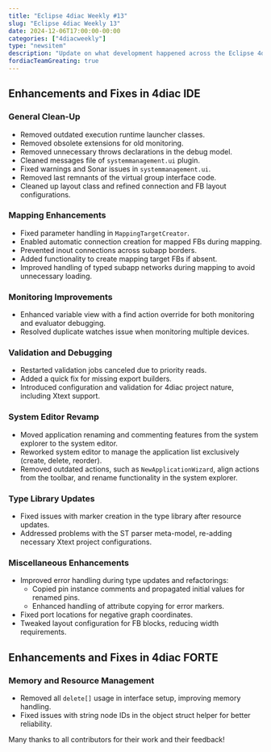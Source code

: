 ```yaml
---
title: "Eclipse 4diac Weekly #13"
slug: "Eclipse 4diac Weekly 13"
date: 2024-12-06T17:00:00-00:00
categories: ["4diacweekly"]
type: "newsitem"
description: "Update on what development happened across the Eclipse 4diac project in the week from November 29 to December 06, 2024."
fordiacTeamGreating: true
---
```


## Enhancements and Fixes in 4diac IDE

### General Clean-Up
- Removed outdated execution runtime launcher classes.
- Removed obsolete extensions for old monitoring.
- Removed unnecessary throws declarations in the debug model.
- Cleaned messages file of `systemmanagement.ui` plugin.
- Fixed warnings and Sonar issues in `systemmanagement.ui`.
- Removed last remnants of the virtual group interface code.
- Cleaned up layout class and refined connection and FB layout configurations.

### Mapping Enhancements
- Fixed parameter handling in `MappingTargetCreator`.
- Enabled automatic connection creation for mapped FBs during mapping.
- Prevented inout connections across subapp borders.
- Added functionality to create mapping target FBs if absent.
- Improved handling of typed subapp networks during mapping to avoid unnecessary loading.

### Monitoring Improvements
- Enhanced variable view with a find action override for both monitoring and evaluator debugging.
- Resolved duplicate watches issue when monitoring multiple devices.

### Validation and Debugging
- Restarted validation jobs canceled due to priority reads.
- Added a quick fix for missing export builders.
- Introduced configuration and validation for 4diac project nature, including Xtext support.

### System Editor Revamp
- Moved application renaming and commenting features from the system explorer to the system editor.
- Reworked system editor to manage the application list exclusively (create, delete, reorder).
- Removed outdated actions, such as `NewApplicationWizard`, align actions from the toolbar, and rename functionality in the system explorer.

### Type Library Updates
- Fixed issues with marker creation in the type library after resource updates.
- Addressed problems with the ST parser meta-model, re-adding necessary Xtext project configurations.

### Miscellaneous Enhancements
- Improved error handling during type updates and refactorings:
  - Copied pin instance comments and propagated initial values for renamed pins.
  - Enhanced handling of attribute copying for error markers.
- Fixed port locations for negative graph coordinates.
- Tweaked layout configuration for FB blocks, reducing width requirements.


## Enhancements and Fixes in 4diac FORTE
### Memory and Resource Management
- Removed all `delete[]` usage in interface setup, improving memory handling.
- Fixed issues with string node IDs in the object struct helper for better reliability.


Many thanks to all contributors for their work and their feedback!
